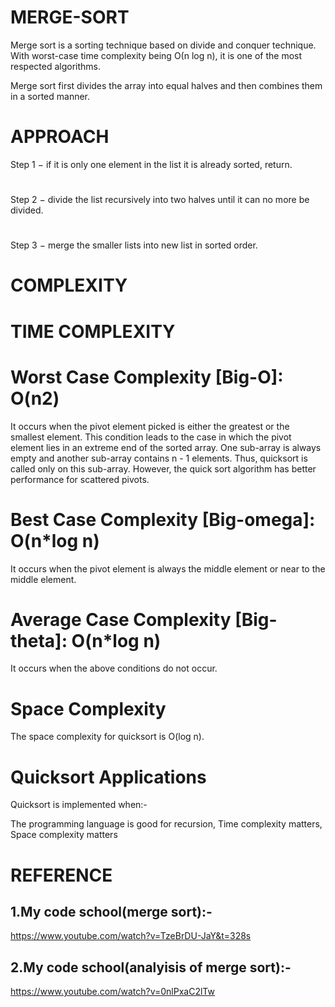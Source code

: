 # MERGE-SORT
Merge sort is a sorting technique based on divide and conquer technique. With worst-case time complexity being Ο(n log n), it is one of the most respected algorithms.

Merge sort first divides the array into equal halves and then combines them in a sorted manner.

# APPROACH
Step 1 − if it is only one element in the list it is already sorted, return.
#
Step 2 − divide the list recursively into two halves until it can no more be divided.
#
Step 3 − merge the smaller lists into new list in sorted order.

# COMPLEXITY
# TIME COMPLEXITY
# Worst Case Complexity [Big-O]: O(n2)
It occurs when the pivot element picked is either the greatest or the smallest element.
This condition leads to the case in which the pivot element lies in an extreme end of the sorted array. One sub-array is always empty and another sub-array contains n - 1 elements. Thus, quicksort is called only on this sub-array.
However, the quick sort algorithm has better performance for scattered pivots.

# Best Case Complexity [Big-omega]: O(n*log n)
It occurs when the pivot element is always the middle element or near to the middle element.
# Average Case Complexity [Big-theta]: O(n*log n)
It occurs when the above conditions do not occur.
# Space Complexity

The space complexity for quicksort is O(log n).

# Quicksort Applications
Quicksort is implemented when:-

The programming language is good for recursion,
Time complexity matters,
Space complexity matters


# REFERENCE
## 1.My code school(merge sort):- 

https://www.youtube.com/watch?v=TzeBrDU-JaY&t=328s

## 2.My code school(analyisis of merge sort):- 
https://www.youtube.com/watch?v=0nlPxaC2lTw
